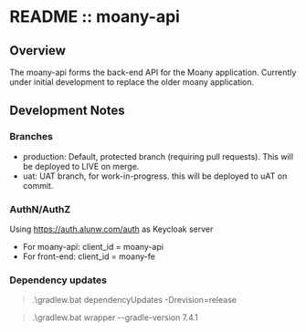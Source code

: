# README :: moany-api

## Overview

The moany-api forms the back-end API for the Moany application. Currently under initial development to replace the 
older moany application.

## Development Notes

### Branches

- production: Default, protected branch (requiring pull requests). This will be deployed to LIVE on merge.
- uat: UAT branch, for work-in-progress. this will be deployed to uAT on commit.

### AuthN/AuthZ

Using https://auth.alunw.com/auth as Keycloak server

- For moany-api: client_id = moany-api
- For front-end: client_id = moany-fe

### Dependency updates

> .\gradlew.bat dependencyUpdates -Drevision=release

> .\gradlew.bat wrapper --gradle-version 7.4.1